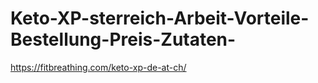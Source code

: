# Keto-XP-sterreich-Arbeit-Vorteile-Bestellung-Preis-Zutaten-
https://fitbreathing.com/keto-xp-de-at-ch/
